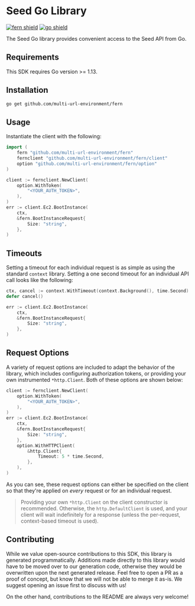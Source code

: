 # Seed Go Library

[![fern shield](https://img.shields.io/badge/%F0%9F%8C%BF-SDK%20generated%20by%20Fern-brightgreen)](https://github.com/fern-api/fern)
[![go shield](https://img.shields.io/badge/go-docs-blue)](https://pkg.go.dev/github.com/multi-url-environment/fern)

The Seed Go library provides convenient access to the Seed API from Go.

## Requirements

This SDK requires Go version >= 1.13.

## Installation

```sh
go get github.com/multi-url-environment/fern
```

## Usage

Instantiate the client with the following:

```go
import (
	fern "github.com/multi-url-environment/fern"
	fernclient "github.com/multi-url-environment/fern/client"
	option "github.com/multi-url-environment/fern/option"
)

client := fernclient.NewClient(
	option.WithToken(
		"<YOUR_AUTH_TOKEN>",
	),
)
err := client.Ec2.BootInstance(
	ctx,
	&fern.BootInstanceRequest{
		Size: "string",
	},
)
```

## Timeouts

Setting a timeout for each individual request is as simple as
using the standard `context` library. Setting a one second timeout
for an individual API call looks like the following:

```go
ctx, cancel := context.WithTimeout(context.Background(), time.Second)
defer cancel()

err := client.Ec2.BootInstance(
	ctx,
	&fern.BootInstanceRequest{
		Size: "string",
	},
)
```

## Request Options

A variety of request options are included to adapt the behavior of the library,
which includes configuring authorization tokens, or providing your own instrumented
`*http.Client`. Both of these options are shown below:

```go
client := fernclient.NewClient(
	option.WithToken(
		"<YOUR_AUTH_TOKEN>",
	),
)
err := client.Ec2.BootInstance(
	ctx,
	&fern.BootInstanceRequest{
		Size: "string",
	},
	option.WithHTTPClient(
		&http.Client{
			Timeout: 5 * time.Second,
		},
	),
)
```
As you can see, these request options can either be specified on the client so that
they're applied on _every_ request or for an individual request.

> Providing your own `*http.Client` on the client constructor is recommended. Otherwise,
> the `http.DefaultClient` is used, and your client will wait indefinitely for a response
> (unless the per-request, context-based timeout is used).


## Contributing

While we value open-source contributions to this SDK, this library is generated programmatically.
Additions made directly to this library would have to be moved over to our generation code,
otherwise they would be overwritten upon the next generated release. Feel free to open a PR as
a proof of concept, but know that we will not be able to merge it as-is. We suggest opening
an issue first to discuss with us!

On the other hand, contributions to the README are always very welcome!